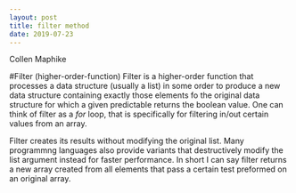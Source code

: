 ```yaml
---
layout: post
title: filter method
date: 2019-07-23
---
```


Collen Maphike

#Filter (higher-order-function)
 Filter is a higher-order function that processes a data structure (usually a list) in some order to produce a new data structure containing exactly those elements fo the original data structure for which a given predictable returns the boolean value.
 One can think of filter as a *for* loop, that is specifically for filtering in/out certain values from an array. 

 Filter creates its results without modifying the original list. Many programmng languages also provide variants that destructively modify the list argument instead for faster performance. In short I can say filter returns a new array created from all elements that pass a certain test preformed on an original array. 